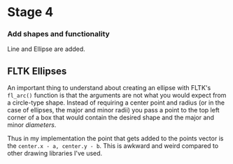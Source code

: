 # Stage 4
### Add shapes and functionality

Line and Ellipse are added.

## FLTK Ellipses
An important thing to understand about creating an ellipse with FLTK's `fl_arc()` function is that the arguments are not what you would expect from a circle-type shape. Instead of requiring a center point and radius (or in the case of ellipses, the major and minor radii) you pass a point to the top left corner of a box that would contain the desired shape and the major and minor _diameters_.

Thus in my implementation the point that gets added to the points vector is the `center.x - a, center.y - b`. This is awkward and weird compared to other drawing libraries I've used.
